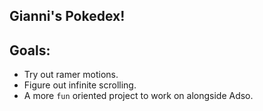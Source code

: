 ## Gianni's Pokedex!

## Goals:

- Try out ramer motions.
- Figure out infinite scrolling.
- A more `fun` oriented project to work on alongside Adso.
